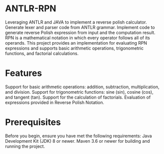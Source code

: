 # ANTLR-RPN
Leveraging ANTLR and JAVA to implement a reverse polish calculator. Generate lexer and parser code from ANTLR grammar. Implement code to generate reverse Polish expression from input and the computation result. RPN is a mathematical notation in which every operator follows all of its operands. This project provides an implementation for evaluating RPN expressions and supports basic arithmetic operations, trigonometric functions, and factorial calculations.

# Features
Support for basic arithmetic operations: addition, subtraction, multiplication, and division.
Support for trigonometric functions: sine (sin), cosine (cos), and tangent (tan).
Support for the calculation of factorials.
Evaluation of expressions provided in Reverse Polish Notation.

# Prerequisites
Before you begin, ensure you have met the following requirements:
Java Development Kit (JDK) 8 or newer.
Maven 3.6 or newer for building and running the project.

